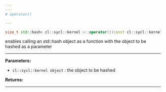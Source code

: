 ```yaml
---
---
# operator()

---
```


```cpp
size_t std::hash< cl::sycl::kernel >::operator()(const cl::sycl::kernel &object) const
```


enables calling an std::hash object as a function with the object to be hashed as a parameter 


---
**Parameters:**

 - `cl::sycl::kernel object`
: the object to be hashed 

**Returns:** 

---
